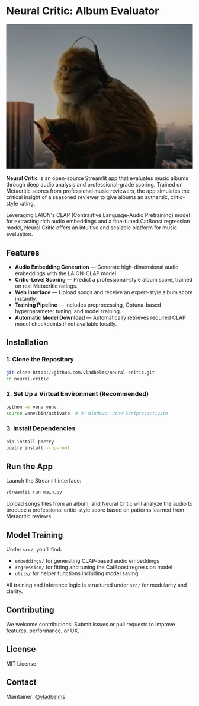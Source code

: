 # Neural Critic: Album Evaluator

![Alt text](swag-monkey.webp)


**Neural Critic** is an open-source Streamlit app that evaluates music albums through deep audio analysis and professional-grade scoring. Trained on Metacritic scores from professional music reviewers, the app simulates the critical insight of a seasoned reviewer to give albums an authentic, critic-style rating.

Leveraging LAION's CLAP (Contrastive Language-Audio Pretraining) model for extracting rich audio embeddings and a fine-tuned CatBoost regression model, Neural Critic offers an intuitive and scalable platform for music evaluation.

## Features

* **Audio Embedding Generation** — Generate high-dimensional audio embeddings with the LAION-CLAP model.
* **Critic-Level Scoring** — Predict a professional-style album score, trained on real Metacritic ratings.
* **Web Interface** — Upload songs and receive an expert-style album score instantly.
* **Training Pipeline** — Includes preprocessing, Optuna-based hyperparameter tuning, and model training.
* **Automatic Model Download** — Automatically retrieves required CLAP model checkpoints if not available locally.

## Installation

### 1. Clone the Repository

```bash
git clone https://github.com/vladbelms/neural-critic.git
cd neural-critic
```

### 2. Set Up a Virtual Environment (Recommended)

```bash
python -m venv venv
source venv/bin/activate  # On Windows: venv\Scripts\activate
```

### 3. Install Dependencies

```bash
pip install poetry
poetry install --no-root
```

## Run the App

Launch the Streamlit interface:

```bash
streamlit run main.py
```

Upload songs files from an album, and Neural Critic will analyze the audio to produce a professional critic-style score based on patterns learned from Metacritic reviews.

## Model Training

Under `src/`, you'll find:

* `embeddings/` for generating CLAP-based audio embeddings
* `regression/` for fitting and tuning the CatBoost regression model
* `utils/` for helper functions including model saving

All training and inference logic is structured under `src/` for modularity and clarity.

## Contributing

We welcome contributions! Submit issues or pull requests to improve features, performance, or UX.

## License

MIT License

## Contact

Maintainer: [@vladbelms](https://github.com/vladbelms)
